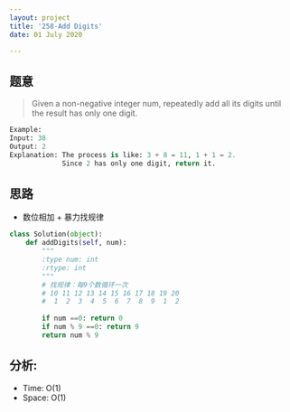 ```yaml
---
layout: project
title: '258-Add Digits'
date: 01 July 2020

---
```

## 题意
> Given a non-negative integer num, repeatedly add all its digits until the result has only one digit.

~~~python
Example:
Input: 38
Output: 2 
Explanation: The process is like: 3 + 8 = 11, 1 + 1 = 2. 
             Since 2 has only one digit, return it.
~~~

## 思路
- 数位相加 + 暴力找规律

~~~python
class Solution(object):
    def addDigits(self, num):
        """
        :type num: int
        :rtype: int
        """
        # 找规律：每9个数循环一次
        # 10 11 12 13 14 15 16 17 18 19 20
        #  1  2  3  4  5  6  7  8  9  1  2
        
        if num ==0: return 0
        if num % 9 ==0: return 9
        return num % 9
~~~

## 分析:
- Time: O(1) 
- Space: O(1) 
